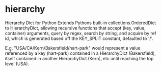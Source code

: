 # hierarchy
Hierarchy Dict for Python
Extends Pythons built-in collections.OrderedDict to HierarchyDict, allowing recursive functions that accept (key, value, container) arguments, query by regex, search by string, and acquire by ref id, which is generated based off the KEY_SPLIT constant, defaulted to '/'.

E.g. "USA/CA/Kern/Bakersfield/hart-park" would represent a value referenced by a key (hart-park) contained in a HierarchyDict (Bakersfield), itself contained in another HierarchyDict (Kern), etc until reaching the top level (USA).
